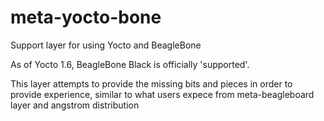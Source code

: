 meta-yocto-bone
===============

Support layer for using Yocto and BeagleBone


As of Yocto 1.6, BeagleBone Black is officially 'supported'. 

This layer attempts to provide the missing bits and pieces in order to provide experience, similar to what users expece from meta-beagleboard layer and angstrom distribution
